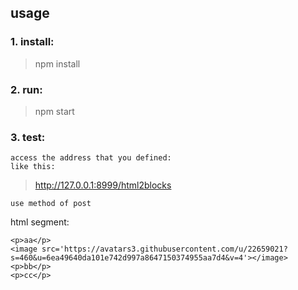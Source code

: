 ## usage

### 1. install:
> npm install

### 2. run:
> npm start

### 3. test:

    access the address that you defined:
    like this:
>   http://127.0.0.1:8999/html2blocks

    use method of post

html segment:

```
<p>aa</p>
<image src='https://avatars3.githubusercontent.com/u/22659021?s=460&u=6ea49640da101e742d997a8647150374955aa7d4&v=4'></image>
<p>bb</p>
<p>cc</p>
```